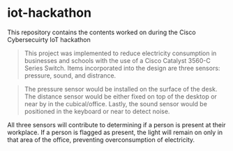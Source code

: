 # iot-hackathon
This repository contains the contents worked on during the Cisco Cybersecuirty IoT hackathon

> This project was implemented to reduce electricity consumption in businesses and schools with the use of a Cisco Catalyst 3560-C Series Switch. 
> Items incorporated into the design are three sensors: pressure, sound, and distrance. 

  > The pressure sensor would be installed on the surface of the desk.
  > The distance sensor would be either fixed on top of the desktop or near by in the cubical/office. 
  > Lastly, the sound sensor would be positioned in the keyboard or near to detect noise.

All three sensors will contribute to determining if a person is present at their workplace. 
If a person is flagged as present, the light will remain on only in that area of the office, preventing overconsumption of electricity.

